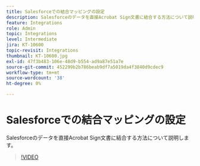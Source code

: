 ```yaml
---
title: Salesforceでの結合マッピングの設定
description: Salesforceのデータを直接Acrobat Sign文書に結合する方法について説明します。
feature: Integrations
role: Admin
topic: Integrations
level: Intermediate
jira: KT-10600
topic-revisit: Integrations
thumbnail: KT-10600.jpg
exl-id: 47f3b483-106e-48d9-b554-ad9a87e51a7e
source-git-commit: 452299b2b786beab9df7a5019da4f3840d9cdec9
workflow-type: tm+mt
source-wordcount: '38'
ht-degree: 0%

---
```


# Salesforceでの結合マッピングの設定

Salesforceのデータを直接Acrobat Sign文書に結合する方法について説明します。

>[!VIDEO](https://video.tv.adobe.com/v/3412825?quality=12&learn=on&hidetitle=true&captions=jpn)
